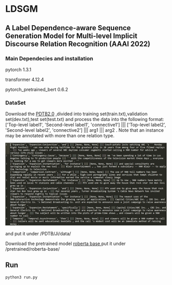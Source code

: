 # LDSGM
##  A Label Dependence-aware Sequence Generation Model for Multi-level Implicit Discourse Relation Recognition (AAAI 2022)

### Main Dependecies and installation

pytorch 1.3.1

transformer 4.12.4

pytorch_pretrained_bert 0.6.2

### DataSet

Download the [PDTB2.0](https://www.seas.upenn.edu/~pdtb/) ,divided into training set(train.txt),validation set(dev.txt),test set(test.txt) and process the data into the following format: ['Top-level label1', 'Second-level label1', 'connective1'] ||| ['Top-level label2', 'Second-level label2', 'connective2'] ||| arg1 ||| arg2 .
Note that an instance may be annotated with more than one relation type.

![](https://github.com/nlpersECJTU/LDSGM/blob/main/sample.png)

and put it under /PDTB/Ji/data/

Download the pretrained model [roberta base](https://huggingface.co/roberta-base/tree/main),put it under /pretrained/roberta-base/

## Run

```py
python3 run.py
```


